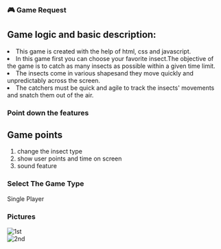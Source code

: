 ### 🎮 Game Request

<h2>Game logic and basic description:</h2>

<li>This game is created with the help of html, css and javascript.</li>
<li>In this game first you can choose your favorite insect.The objective of the game is to catch as many insects as possible within a given time limit.</li>
<li>The insects come in various shapesand they move quickly and unpredictably across the screen.</li>
<li>The catchers must be quick and agile to track the insects' movements and snatch them out of the air.</li>


### Point down the features

<h2>Game points</h2>

<ol>
<li>change the insect type</li>
<li>show user points and time on screen</li>
<li>sound feature</li>
</ol>


### Select The Game Type

Single Player

### Pictures
![1st](https://github.com/GameSphere-MultiPlayer/GameSphere/assets/95160083/8b854179-a1bc-44bc-951d-2728594cb287)
<br>
![2nd](https://github.com/GameSphere-MultiPlayer/GameSphere/assets/95160083/0bbf1cff-1956-43ca-bac0-afc23daa77d8)